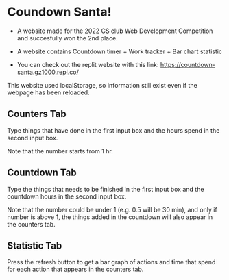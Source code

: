 # Coundown Santa!

- A website made for the 2022 CS club Web Development Competition and succesfully won the 2nd place.

- A website contains Countdown timer + Work tracker + Bar chart statistic

- You can check out the replit website with this link: https://countdown-santa.gz1000.repl.co/

This website used localStorage, so information still exist even if the webpage has been reloaded.

## Counters Tab

Type things that have done in the first input box and the hours spend in the second input box.

Note that the number starts from 1 hr.

## Countdown Tab

Type the things that needs to be finished in the first input box and the countdown hours in the second input box.

Note that the number could be under 1 (e.g. 0.5 will be 30 min), and only if number is above 1, the things added in the countdown will also appear in the counters tab.

## Statistic Tab

Press the refresh button to get a bar graph of actions and time that spend for each action that appears in the counters tab.
